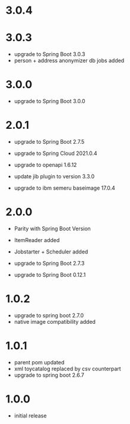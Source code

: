 # 3.0.4

# 3.0.3
- upgrade to Spring Boot 3.0.3
- person + address anonymizer db jobs added

# 3.0.0
- upgrade to Spring Boot 3.0.0

# 2.0.1
- upgrade to Spring Boot 2.7.5
- upgrade to Spring Cloud 2021.0.4
- upgrade to openapi 1.6.12

- update jib plugin to version 3.3.0
- upgrade to ibm semeru baseimage 17.0.4

# 2.0.0
- Parity with Spring Boot Version

- ItemReader added
- Jobstarter + Scheduler added

- upgrade to Spring Boot 2.7.3
- upgrade to Spring Boot 0.12.1

# 1.0.2
- upgrade to spring boot 2.7.0
- native image compatibility added

# 1.0.1
- parent pom updated
- xml toycatalog replaced by csv counterpart
- upgrade to spring boot 2.6.7

# 1.0.0
- initial release
